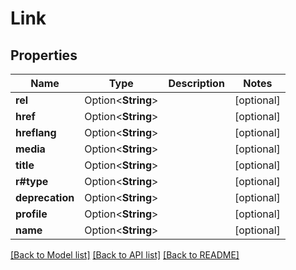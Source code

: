 # Link

## Properties

Name | Type | Description | Notes
------------ | ------------- | ------------- | -------------
**rel** | Option<**String**> |  | [optional]
**href** | Option<**String**> |  | [optional]
**hreflang** | Option<**String**> |  | [optional]
**media** | Option<**String**> |  | [optional]
**title** | Option<**String**> |  | [optional]
**r#type** | Option<**String**> |  | [optional]
**deprecation** | Option<**String**> |  | [optional]
**profile** | Option<**String**> |  | [optional]
**name** | Option<**String**> |  | [optional]

[[Back to Model list]](../README.md#documentation-for-models) [[Back to API list]](../README.md#documentation-for-api-endpoints) [[Back to README]](../README.md)


